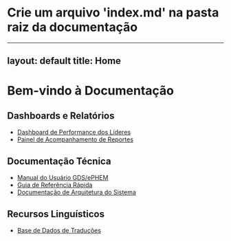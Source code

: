 # Crie um arquivo 'index.md' na pasta raiz da documentação
---
layout: default
title: Home
---

# Bem-vindo à Documentação

## Dashboards e Relatórios
- [Dashboard de Performance dos Líderes](/dashboards/performance-lideres)
- [Painel de Acompanhamento de Reportes](/dashboards/acompanhamento-reportes)

## Documentação Técnica
- [Manual do Usuário GDS/ePHEM](/technical-docs/manual-usuario)
- [Guia de Referência Rápida](/technical-docs/guia-rapido)
- [Documentação de Arquitetura do Sistema](/technical-docs/arquitetura)

## Recursos Linguísticos
- [Base de Dados de Traduções](/language-resources/translations)